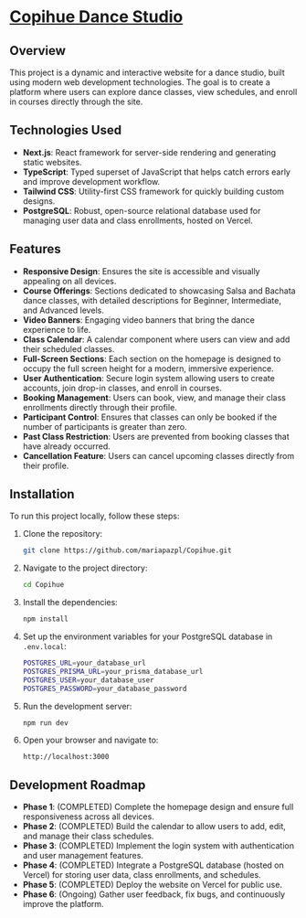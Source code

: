# [Copihue Dance Studio](https://copihue.vercel.app/)

## Overview

This project is a dynamic and interactive website for a dance studio, built using modern web development technologies. The goal is to create a platform where users can explore dance classes, view schedules, and enroll in courses directly through the site.

## Technologies Used

- **Next.js**: React framework for server-side rendering and generating static websites.
- **TypeScript**: Typed superset of JavaScript that helps catch errors early and improve development workflow.
- **Tailwind CSS**: Utility-first CSS framework for quickly building custom designs.
- **PostgreSQL**: Robust, open-source relational database used for managing user data and class enrollments, hosted on Vercel.

## Features

- **Responsive Design**: Ensures the site is accessible and visually appealing on all devices.
- **Course Offerings**: Sections dedicated to showcasing Salsa and Bachata dance classes, with detailed descriptions for Beginner, Intermediate, and Advanced levels.
- **Video Banners**: Engaging video banners that bring the dance experience to life.
- **Class Calendar**: A calendar component where users can view and add their scheduled classes.
- **Full-Screen Sections**: Each section on the homepage is designed to occupy the full screen height for a modern, immersive experience.
- **User Authentication**: Secure login system allowing users to create accounts, join drop-in classes, and enroll in courses.
- **Booking Management**: Users can book, view, and manage their class enrollments directly through their profile.
- **Participant Control**: Ensures that classes can only be booked if the number of participants is greater than zero.
- **Past Class Restriction**: Users are prevented from booking classes that have already occurred.
- **Cancellation Feature**: Users can cancel upcoming classes directly from their profile.

## Installation

To run this project locally, follow these steps:

1. Clone the repository:
    ```bash
    git clone https://github.com/mariapazpl/Copihue.git
    ```
2. Navigate to the project directory:
    ```bash
    cd Copihue
    ```
3. Install the dependencies:
    ```bash
    npm install
    ```
4. Set up the environment variables for your PostgreSQL database in `.env.local`:
    ```bash
    POSTGRES_URL=your_database_url
    POSTGRES_PRISMA_URL=your_prisma_database_url
    POSTGRES_USER=your_database_user
    POSTGRES_PASSWORD=your_database_password
    ```
5. Run the development server:
    ```bash
    npm run dev
    ```
6. Open your browser and navigate to:
    ```
    http://localhost:3000
    ```

## Development Roadmap

- **Phase 1**: (COMPLETED) Complete the homepage design and ensure full responsiveness across all devices.
- **Phase 2**: (COMPLETED) Build the calendar to allow users to add, edit, and manage their class schedules.
- **Phase 3**: (COMPLETED) Implement the login system with authentication and user management features.
- **Phase 4**: (COMPLETED) Integrate a PostgreSQL database (hosted on Vercel) for storing user data, class enrollments, and schedules.
- **Phase 5**: (COMPLETED) Deploy the website on Vercel for public use.
- **Phase 6**: (Ongoing) Gather user feedback, fix bugs, and continuously improve the platform.
